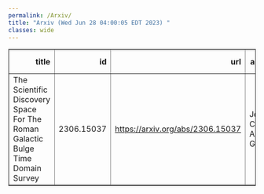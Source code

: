```yaml
---
permalink: /Arxiv/
title: "Arxiv (Wed Jun 28 04:00:05 EDT 2023) "
classes: wide
---
```

<table border="1" class="dataframe">
  <thead>
    <tr style="text-align: right;">
      <th>title</th>
      <th>id</th>
      <th>url</th>
      <th>authors</th>
      <th>Local Authors</th>
    </tr>
  </thead>
  <tbody>
    <tr>
      <td>The Scientific Discovery Space For The Roman Galactic Bulge Time Domain   Survey</td>
      <td>2306.15037</td>
      <td><a href="https://arxiv.org/abs/2306.15037" target="_blank">https://arxiv.org/abs/2306.15037</a></td>
      <td>Jennifer C. Yee, Andrew Gould</td>
      <td>Andrew Gould</td>
    </tr>
  </tbody>
</table>